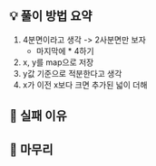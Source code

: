 ## 💡 풀이 방법 요약
1. 4분면이라고 생각 -> 2사분면만 보자
   + 마지막에 * 4하기 
2. x, y를 map으로 저장
3. y값 기준으로 적분한다고 생각
4. x가 이전 x보다 크면 추가된 넓이 더해

## 👀 실패 이유

## 🙂 마무리

